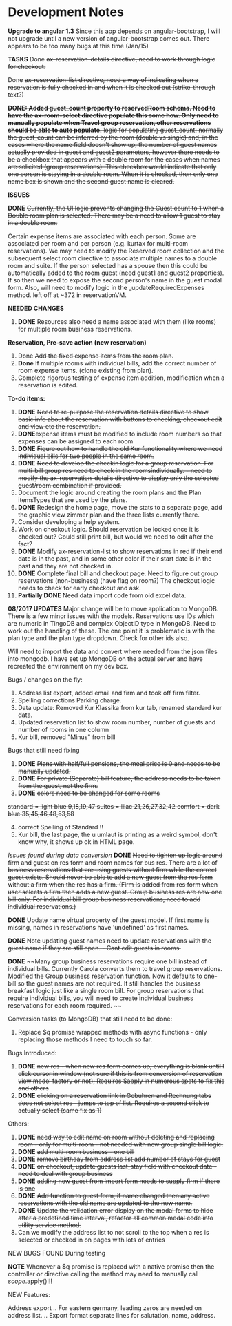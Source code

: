 Development Notes
=================

**Upgrade to angular 1.3**
Since this app depends on angular-bootstrap, I will not upgrade until a new version of angular-bootstrap comes out. There
appears to be too many bugs at this time (Jan/15)


 **TASKS**
  Done ~~ax-reservation-details directive, need to work through logic for checkout.~~

  Done ~~ax-reservation-list directive, need a way of indicating when a reservation is fully checked in and when it is checked out (strike-through text?)~~

  ~~**DONE: Added guest_count property to reservedRoom schema. Need to have the ax-room-select directive populate this some how. Only
  need to manually populate when Travel group reservation, other reservations should be able to auto populate.**
  logic for populating guest_count:
    normally the guest_count can be inferred by the room (double vs single) and, in the cases where the name field doesn't show up,
    the number of guest names actually provided in guest and guest2 parameters, however there needs to be a checkbox
    that appears with a double room for the cases when names are solicited (group reservations). This checkbox would
    indicate that only one person is staying in a double room. When it is checked, then only one name box is shown and the
    second guest name is cleared.~~


**ISSUES**

**DONE** ~~Currently, the UI logic prevents changing the Guest count to 1 when a Double room plan is selected. There may be a need
to allow 1 guest to stay in a double room.~~

Certain expense items are associated with each person. Some are associated per room and per person (e.g. kurtax for
multi-room reservations). We may need to modify the Reserved room collection and the subsequent select room directive to
associate multiple names to a double room and suite. If the person selected has a spouse then this could be
automatically added to the room guest (need guest1 and guest2 properties).
If so then we need to expose the second person's name in the guest modal form. Also, will need to modify logic in
the _updateRequiredExpenses method. left off at ~372 in reservationVM.

**NEEDED CHANGES**

1. **DONE** Resources also need a name associated with them (like rooms) for multiple room business reservations.

**Reservation, Pre-save action (new reservation)**

  1. Done ~~Add the fixed expense items from the room plan.~~
  2. **Done** If multiple rooms with individual bills, add the correct number of room expense items. (clone existing from plan).
  3. Complete rigorous testing of expense item addition, modification when a reservation is edited.

 **To-do items:**

 1. **DONE** ~~Need to re-purpose the reservation details directive to show basic info about the reservation with buttons
    to checking, checkout edit and view etc the reservation.~~
 4. **DONE**expense items must be modified to include room numbers so that expenses can be assigned to each room
 5. **DONE** ~~Figure out how to handle the old Kur functionality where we need individual bills for two people in the same room.~~
 3. **DONE** ~~Need to develop the checkin logic for a group reservation. For multi-bill group res need to check in the roomsindividually. - need to modify the ax-reservation-details directive to display only the selected guest/room combination if provided.~~
 2. Document the logic around creating the room plans and the Plan itemsTypes that are used by the plans.
 2. **DONE** Redesign the home page, move the stats to a separate page, add the graphic view zimmer plan and the three lists
    currently there.
 6. Consider developing a help system.
 7. Work on checkout logic. Should reservation be locked once it is checked out? Could still print bill, but would we need to edit after the fact?
 8. **DONE** Modify ax-reservation-list to show reservations in red if their end date is in the past, and in some other color if
 their start date is in the past and they are not checked in.
 9. **DONE** Complete final bill and checkout page. Need to figure out group reservations (non-business) (have flag on room?) The
 checkout logic needs to check for early checkout and ask.
 10. **Partially DONE** Need data import code from old excel data.

**08/2017 UPDATES**
Major change will be to move application to MongoDB. There is a few minor issues with the models. Reservations use IDs which are numeric in TingoDB and complex ObjectID type in MongoDB. Need to work out the handling of these. The one point it is problematic is with the plan type and the plan type dropdown. Check for other ids also.

Will need to import the data and convert where needed from the json files into mongodb. I have set up MongoDB on the actual server and have recreated the environment on my dev box.

Bugs / changes on the fly:
1) Address list export, added email and firm and took off firm filter.
2) Spelling corrections Parking charge.
3) Data update: Removed Kur Klassika from kur tab, renamed standard kur data.
4) Updated reservation list to show room number, number of guests and number of rooms in one column
5) Kur bill, removed "Minus" from bill

Bugs that still need fixing
1) **DONE** ~~Plans with half/full pensions, the meal price is 0 and needs to be manually updated.~~
2) **DONE** ~~For private (Separate) bill feature, the address needs to be taken from the guest, not the firm.~~
3) **DONE** ~~colors need to be changed for some rooms~~

~~standard = light blue  9,18,19,47 
suites = lilac 21,26,27,32,42
comfort = dark blue 35,45,46,48,53,58~~

4) correct Spelling of Standard !!
5) Kur bill, the last page, the u umlaut is printing as a weird symbol, don't know why, it shows up ok in HTML page.

*Issues found during data conversion*
**DONE** ~~Need to tighten up logic around firm and guest on res form and room names for bus res. There are a lot of business reservations that are using guests without firm while the correct guest exists. Should never be able to add a new guest from the res form without a firm when the res has a firm. (Firm is added from res form when user selects a firm then adds a new guest. Group business res are now one bill only. For individual bill group business reservations, need to add individual reservations.)~~

**DONE** Update name virtual property of the guest model. If first name is missing, names in reservations have 'undefined' as first names.

**DONE** ~~Note updating guest names need to update reservations with the guest name if they are still open. - Cant edit guests in rooms.~~

**DONE** ~~Many group business reservations require one bill instead of individual bills. Currently Carola converts them to travel group reservations. Modified the Group business reservation function. Now it defaults to one-bill so the guest names are not required. It still handles the business breakfast logic just like a single room bill. For group
reservations that require individual bills, you will need to create individual business reservations for each room required. ~~


Conversion tasks (to MongoDB) that still need to be done:
1) Replace $q promise wrapped methods with async functions - only replacing those methods I need to touch so far.

Bugs Introduced:
1) **DONE** ~~new res - when new res form comes up, everything is blank until I click cursor in window (not sure if this is from conversion of reservation view model factory or not); Requires $apply in numerous spots to fix this and others~~
2) **DONE** ~~clicking on a reservation link in Gebuhren and Rechnung tabs does not select res - jumps to top of list. Requires a second click to actually select (same fix as 1)~~

Others:
1) **DONE** ~~need way to edit name on room without deleting and replacing room - only for multi-room - not needed with new group single bill logic.~~
2) **DONE** ~~add multi-room business - one bill~~
3) **DONE** ~~remove birthday from address list add number of stays for guest~~
4) **DONE** ~~on checkout, update guests last_stay field with checkout date - need to deal with group business~~
5) **DONE** ~~adding new guest from import form needs to supply firm if there is one~~
6) **DONE** ~~Add function to guest form, if name changed then any active reservations with the old name are updated to the new name.~~
7) **DONE** ~~Update the validation error display on the modal forms to hide after a predefined time interval, refactor all common modal code into utility service method.~~
8) Can we modify the address list to not scroll to the top when a res is selected or checked in on pages with lots of entries

NEW BUGS FOUND During testing

**NOTE** Whenever a $q promise is replaced with a native promise then the controller or directive calling the method may need to manually call $scope.$apply()!!!

NEW Features:

Address export
   .. For eastern germany, leading zeros are needed on address list.
   .. Export format separate lines for salutation, name, address. 

